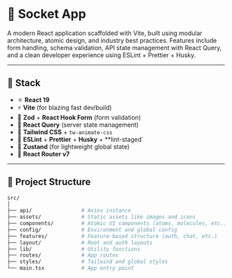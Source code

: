 # 🔌 Socket App

A modern React application scaffolded with Vite, built using modular architecture, atomic design, and industry best practices. Features include form handling, schema validation, API state management with React Query, and a clean developer experience using ESLint + Prettier + Husky.

---

## 🧠 Stack

- ⚛️ **React 19**
- ⚡ **Vite** (for blazing fast dev/build)
- 🌿 **Zod** + **React Hook Form** (form validation)
- 🔁 **React Query** (server state management)
- 🎨 **Tailwind CSS** + `tw-animate-css`
- 🧼 **ESLint** + **Prettier** + **Husky** + \*\*lint-staged`
- 🔐 **Zustand** (for lightweight global state)
- 🚦 **React Router v7**

---

## 📂 Project Structure

```bash
src/
│
├── api/                # Axios instance
├── assets/             # Static assets like images and icons
├── components/         # Atomic UI components (atoms, molecules, etc.)
├── config/             # Environment and global config
├── features/           # Feature-based structure (auth, chat, etc.)
├── layout/             # Root and auth layouts
├── lib/                # Utility functions
├── routes/             # App routes
├── styles/             # Tailwind and global styles
└── main.tsx            # App entry point
```
